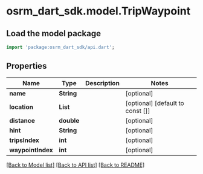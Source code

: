 # osrm_dart_sdk.model.TripWaypoint

## Load the model package
```dart
import 'package:osrm_dart_sdk/api.dart';
```

## Properties
Name | Type | Description | Notes
------------ | ------------- | ------------- | -------------
**name** | **String** |  | [optional] 
**location** | **List<double>** |  | [optional] [default to const []]
**distance** | **double** |  | [optional] 
**hint** | **String** |  | [optional] 
**tripsIndex** | **int** |  | [optional] 
**waypointIndex** | **int** |  | [optional] 

[[Back to Model list]](../README.md#documentation-for-models) [[Back to API list]](../README.md#documentation-for-api-endpoints) [[Back to README]](../README.md)


